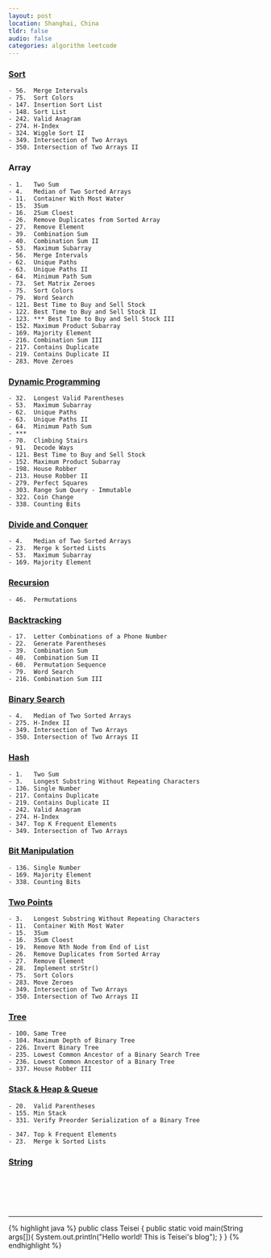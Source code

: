 ```yaml
---
layout: post
location: Shanghai, China
tldr: false
audio: false
categories: algorithm leetcode
---
```


### [Sort][sort]

[sort]:	http://teisei.github.io/algorithm/sort/2014/06/01/Sort/

	- 56.  Merge Intervals
	- 75.  Sort Colors
	- 147. Insertion Sort List
	- 148. Sort List
	- 242. Valid Anagram
	- 274. H-Index
	- 324. Wiggle Sort II
	- 349. Intersection of Two Arrays
	- 350. Intersection of Two Arrays II
	
### Array

	- 1.   Two Sum
	- 4.   Median of Two Sorted Arrays
	- 11.  Container With Most Water
	- 15.  3Sum
	- 16.  2Sum Cloest
	- 26.  Remove Duplicates from Sorted Array
	- 27.  Remove Element
	- 39.  Combination Sum
	- 40.  Combination Sum II
	- 53.  Maximum Subarray
	- 56.  Merge Intervals
	- 62.  Unique Paths
	- 63.  Unique Paths II
	- 64.  Minimum Path Sum
	- 73.  Set Matrix Zeroes
	- 75.  Sort Colors
	- 79.  Word Search
	- 121. Best Time to Buy and Sell Stock
	- 122. Best Time to Buy and Sell Stock II
	- 123. *** Best Time to Buy and Sell Stock III
	- 152. Maximum Product Subarray
	- 169. Majority Element
	- 216. Combination Sum III
	- 217. Contains Duplicate
	- 219. Contains Duplicate II
	- 283. Move Zeroes

### [Dynamic Programming][dp]

[dp]:	http://teisei.github.io/algorithm/2015/02/10/Dynamic-Programming/

	- 32.  Longest Valid Parentheses
	- 53.  Maximum Subarray
	- 62.  Unique Paths
	- 63.  Unique Paths II
	- 64.  Minimum Path Sum
	- ***
	- 70.  Climbing Stairs
	- 91.  Decode Ways
	- 121. Best Time to Buy and Sell Stock
	- 152. Maximum Product Subarray
	- 198. House Robber
	- 213. House Robber II
	- 279. Perfect Squares
	- 303. Range Sum Query - Immutable
	- 322. Coin Change
	- 338. Counting Bits


### [Divide and Conquer][dc]

[dc]:	http://teisei.github.io/algorithm/2015/02/10/Dynamic-Programming/

	- 4.   Median of Two Sorted Arrays
	- 23.  Merge k Sorted Lists
	- 53.  Maximum Subarray
	- 169. Majority Element



### [Recursion][recursion]

[recursion]:	http://teisei.github.io/

	- 46.  Permutations



### [Backtracking][backtracking]

[backtracking]:	http://teisei.github.io/

	- 17.  Letter Combinations of a Phone Number
	- 22.  Generate Parentheses
	- 39.  Combination Sum
	- 40.  Combination Sum II
	- 60.  Permutation Sequence
	- 79.  Word Search
	- 216. Combination Sum III


### [Binary Search][bs]

[bs]:	http://teisei.github.io/

	- 4.   Median of Two Sorted Arrays
	- 275. H-Index II
	- 349. Intersection of Two Arrays
	- 350. Intersection of Two Arrays II


### [Hash][hash]

	- 1.   Two Sum
	- 3.   Longest Substring Without Repeating Characters
	- 136. Single Number
	- 217. Contains Duplicate
	- 219. Contains Duplicate II
	- 242. Valid Anagram
	- 274. H-Index	
	- 347. Top K Frequent Elements
	- 349. Intersection of Two Arrays

[hash]:	http://teisei.github.io/


### [Bit Manipulation][bit]

[bit]:	http://teisei.github.io/

	- 136. Single Number
	- 169. Majority Element
	- 338. Counting Bits


### [Two Points][tp]

[tp]:	http://teisei.github.io/

	- 3.   Longest Substring Without Repeating Characters
	- 11.  Container With Most Water
	- 15.  3Sum
	- 16.  3Sum Cloest
	- 19.  Remove Nth Node from End of List
	- 26.  Remove Duplicates from Sorted Array
	- 27.  Remove Element
	- 28.  Implement strStr()
	- 75.  Sort Colors
	- 283. Move Zeroes
	- 349. Intersection of Two Arrays
	- 350. Intersection of Two Arrays II
	
	


### [Tree][tree]

[tree]:	http://teisei.github.io/
	
	- 100. Same Tree
	- 104. Maximum Depth of Binary Tree
	- 226. Invert Binary Tree
	- 235. Lowest Common Ancestor of a Binary Search Tree
	- 236. Lowest Common Ancestor of a Binary Tree
	- 337. House Robber III
	

### [Stack & Heap & Queue][stack-queue]

[stack-queue]:	http://teisei.github.io/

	- 20.  Valid Parentheses
	- 155. Min Stack
	- 331. Verify Preorder Serialization of a Binary Tree
	
	- 347. Top k Frequent Elements
	- 23.  Merge k Sorted Lists

### [String][str]

[str]:	http://teisei.github.io/

<br><br><br><br>

---

{% highlight java %}
public class Teisei {
    public static void main(String args[]){
        System.out.println("Hello world! This is Teisei's blog");
    }
}
{% endhighlight %}